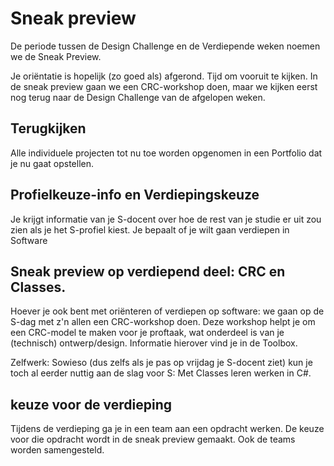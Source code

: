 # Sneak preview
De periode tussen de Design Challenge en de Verdiepende weken noemen we de Sneak Preview.

Je oriëntatie is hopelijk (zo goed als) afgerond. Tijd om vooruit te kijken. In de sneak preview gaan we een CRC-workshop doen, maar we kijken eerst nog terug naar de Design Challenge van de afgelopen weken.


## Terugkijken
Alle individuele projecten tot nu toe worden opgenomen in een Portfolio dat je nu gaat opstellen.


## Profielkeuze-info en Verdiepingskeuze
Je krijgt informatie van je S-docent over hoe de rest van je studie er uit zou zien als je het S-profiel kiest.
Je bepaalt of je wilt gaan verdiepen in Software


## Sneak preview op verdiepend deel: CRC en Classes.
Hoever je ook bent met oriënteren of verdiepen op software: we gaan op de S-dag met z'n allen een CRC-workshop doen. Deze workshop helpt je om een CRC-model te maken voor je proftaak, wat onderdeel is van je (technisch) ontwerp/design. Informatie hierover vind je in de Toolbox.

Zelfwerk:
Sowieso (dus zelfs als je pas op vrijdag je S-docent ziet) kun je toch al eerder nuttig aan de slag voor S:
Met Classes leren werken in C#.


## keuze voor de verdieping
Tijdens de verdieping ga je in een team aan een opdracht werken. De keuze voor die opdracht wordt in de sneak preview gemaakt. Ook de teams worden samengesteld.
